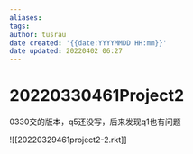 ```yaml
---
aliases: 
tags:
author: tusrau
date created: '{{date:YYYYMMDD HH:mm}}'
date updated: 20220402 06:27
---
```


# 20220330461Project2

0330交的版本，q5还没写，后来发现q1也有问题

![[20220329461project2-2.rkt]]
